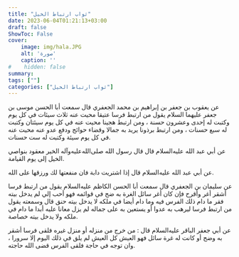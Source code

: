 ```yaml
---
title: "ثواب ارتباط الخيل"
date: 2023-06-04T01:21:13+03:00
draft: false
ShowToc: False
cover:
    image: img/hala.JPG
    alt: 'صورة'
    caption: ''
#    hidden: false
summary: 
tags: [""]
categories: ["ثواب ارتباط الخيل"]
---
```

عن يعقوب بن جعفر بن
إبراهيم بن محمد الجعفري قال سمعت أبا الحسن موسى بن جعفر عليهما
السلام يقول من ارتبط فرسا عتيقا محيت عنه ثلاث سيئات في كل يوم
وكتبت له إحدى وعشرون حسنة ، ومن ارتبط هجينا محيت عنه في كل
يوم سيئتان وكتبت له سبع حسنات ، ومن ارتبط برذونا يريد به جمالا
وقضاء حوائج ودفع عدو عنه محيت عنه في كل يوم سيئة وكتبت له ست
حسنات.

عن أبي عبد الله عليه‌السلام
قال قال رسول الله صلى‌الله‌عليه‌وآله الخير معقود بنواصي الخيل إلى يوم القيامة.

عن أبي عبد الله عليه‌السلام قال إذا اشتريت دابة فان منفعتها لك ورزقها على الله.

عن سليمان بن الجعفري
قال سمعت أبا الحسن الكاظم عليه‌السلام يقول من ارتبط فرسا أشقر أغر وأقرح
فإن كان أغر سائل الغرة به ضح في قوائمه فهو أحب إلي لم يدخل بيته
فقر ما دام ذلك الفرس فيه وما دام أيضا في ملكه لا يدخل بيته حنق
قال وسمعته يقول من ارتبط فرسا ليرهب به عدوا أو يستعين به على
جماله لم يزل معانا عليه أبدا ما دام في ملكه ولا يدخل بيته خصاصة.

عن أبي جعفر
الباقر عليه‌السلام قال : من خرج من منزله أو منزل غيره فلقى فرسا أشقر به
وضح أو كانت له غرة سائل فهو العيش كل العيش لم يلق في ذلك اليوم
إلا سرورا ، وان توجه في حاجة فلقى الفرس قضى الله حاجته.


